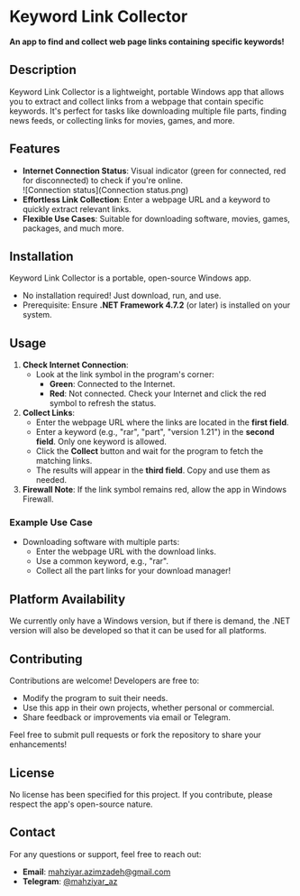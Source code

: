 # Keyword Link Collector  

**An app to find and collect web page links containing specific keywords!**  

## Description  
Keyword Link Collector is a lightweight, portable Windows app that allows you to extract and collect links from a webpage that contain specific keywords. It's perfect for tasks like downloading multiple file parts, finding news feeds, or collecting links for movies, games, and more.  

## Features  
- **Internet Connection Status**: Visual indicator (green for connected, red for disconnected) to check if you're online.  
![Connection status](Connection status.png)
- **Effortless Link Collection**: Enter a webpage URL and a keyword to quickly extract relevant links.  
- **Flexible Use Cases**: Suitable for downloading software, movies, games, packages, and much more.  

## Installation  
Keyword Link Collector is a portable, open-source Windows app.  
- No installation required! Just download, run, and use.  
- Prerequisite: Ensure **.NET Framework 4.7.2** (or later) is installed on your system.  

## Usage  
1. **Check Internet Connection**:  
   - Look at the link symbol in the program's corner:  
     - **Green**: Connected to the Internet.  
     - **Red**: Not connected. Check your Internet and click the red symbol to refresh the status.  
2. **Collect Links**:  
   - Enter the webpage URL where the links are located in the **first field**.  
   - Enter a keyword (e.g., "rar", "part", "version 1.21") in the **second field**. Only one keyword is allowed.  
   - Click the **Collect** button and wait for the program to fetch the matching links.  
   - The results will appear in the **third field**. Copy and use them as needed.  
3. **Firewall Note**: If the link symbol remains red, allow the app in Windows Firewall.  

### Example Use Case  
- Downloading software with multiple parts:  
   - Enter the webpage URL with the download links.  
   - Use a common keyword, e.g., "rar".  
   - Collect all the part links for your download manager!  
## Platform Availability

We currently only have a Windows version, but if there is demand, the .NET version will also be developed so that it can be used for all platforms.

## Contributing  
Contributions are welcome! Developers are free to:  
- Modify the program to suit their needs.  
- Use this app in their own projects, whether personal or commercial.  
- Share feedback or improvements via email or Telegram.  

Feel free to submit pull requests or fork the repository to share your enhancements!  

## License  
No license has been specified for this project. If you contribute, please respect the app's open-source nature.  

## Contact  
For any questions or support, feel free to reach out:  
- **Email**: [mahziyar.azimzadeh@gmail.com](mailto:mahziyar.azimzadeh@gmail.com)  
- **Telegram**: [@mahziyar_az](https://t.me/mahziyar_az)  

